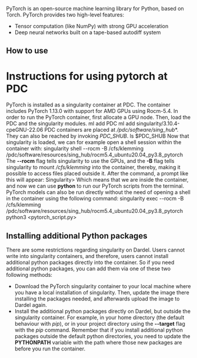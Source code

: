 PyTorch is an open-source machine learning library for Python, based on Torch.
PyTorch provides two high-level features:
- Tensor computation (like NumPy) with strong GPU acceleration
- Deep neural networks built on a tape-based autodiff system


## How to use


# Instructions for using pytorch at PDC
PyTorch is installed as a singularity container at PDC.
The container includes PyTorch 1.13.0 with support for
AMD GPUs using Rocm-5.4.
In order to run the PyTorch container, first allocate
a GPU node. Then, load the PDC and the singularity
modules.
ml add PDC
ml add singularity/3.10.4-cpeGNU-22.06
PDC containers are placed at */pdc/software/sing_hub**.
They can also be reached by invoking *PDC_SHUB*.
ls $PDC_SHUB
Now that singularity is loaded, we can for example open a shell session
within the container with:
singularity shell --rocm -B /cfs/klemming /pdc/software/resources/sing_hub/rocm5.4_ubuntu20.04_py3.8_pytorch
The **--rocm** flag tells singularity to use the GPUs, and the **-B** flag tells singularity to
mount */cfs/klemming* into the container, thereby, making it possible to access files placed outside
it.
After the command, a prompt like this will appear:
Singularity>
Which means that we are inside the container, and now we can use **python** to run our PyTorch scripts
from the terminal.
PyTorch models can also be run directly without the need of opening a shell in the container using
the following command:
singularity exec --rocm -B /cfs/klemming /pdc/software/resources/sing_hub/rocm5.4_ubuntu20.04_py3.8_pytorch python3 <pytorch_script.py>

## Installing additional Python packages
There are some restrictions regarding singularity on Dardel.
Users cannot write into singularity containers, and therefore,
users cannot install additional python packages directly into the container.
So if you need additional python packages, you can add them via one
of these two following methods:
- Download the PyTorch singularity container to your local machine where you have a local
installation of singularity. Then, update the image there installing the packages
needed, and afterwards upload the image to Dardel again.
- Install the additional python packages directly on Dardel, but outside the
singularity container. For example, in your home directory (the default behaviour with *pip*),
or in your project directory using the **--target** flag with the *pip* command.
Remember that if you install additional python packages outside the default python
directories, you need to update the **PYTHONPATH** variable with the path where
those new packages are before you run the container.


